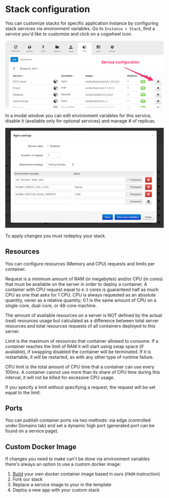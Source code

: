 # Stack configuration 

You can customize stacks for specific application instance by configuring stack services via environment variables. Go to `Instance > Stack`, find a service you'd like to customize and click on a cogwheel icon. 

![](../assets/service-config.png)

In a modal window you can edit environment variables for this service, disable it (available only for optional services) and manage # of replicas.

![](../assets/service-config-popup.png)

To apply changes you must redeploy your stack.

## Resources 

You can configure resources (Memory and CPU) requests and limits per container.

Request is a minimum amount of RAM (in megabytes) and/or CPU (in cores) that must be available on the server in order to deploy a container. A container with CPU request equal to `0.5` cores is guaranteed half as much CPU as one that asks for 1 CPU. CPU is always requested as an absolute quantity, never as a relative quantity; 0.1 is the same amount of CPU on a single-core, dual-core, or 48-core machine.

The amount of available resources on a server is NOT defined by the actual (real) resources usage but calculated as a difference between total server resources and total resources requests of all containers deployed to this server. 

Limit is the maximum of resources that container allowed to consume. If a container reaches the limit of RAM it will start using swap space (if available), if swapping disabled the container will be terminated. If it is restartable, it will be restarted, as with any other type of runtime failure.

CPU limit is the total amount of CPU time that a container can use every 100ms. A container cannot use more than its share of CPU time during this interval, it will not be killed for excessive CPU usage.

If you specify a limit without specifying a request, the request will be set equal to the limit.  

## Ports

You can publish container ports via two methods: via edge (controlled under Domains tab) and set a dynamic high port (generated port can be found on a service page). 

## Custom Docker Image

If changes you need to make can't be done via environment variables there's always an option to use a custom docker image:
  
1. [Build](https://docs.docker.com/engine/reference/builder/) your own docker container image based in ours (`FROM` instruction)
2. Fork our stack 
3. Replace a service image to your in the template 
4. Deploy a new app with your custom stack
